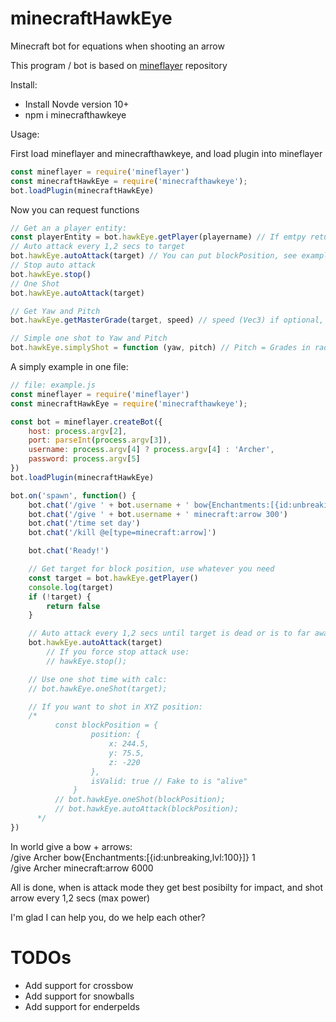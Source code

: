 # minecraftHawkEye
Minecraft bot for equations when shooting an arrow

This program / bot is based on <a href="https://github.com/PrismarineJS/mineflayer" target="_blank">mineflayer</a> repository

Install:
- Install Novde version 10+
- npm i minecrafthawkeye


Usage: 

First load mineflayer and minecrafthawkeye, and load plugin into mineflayer
```js
const mineflayer = require('mineflayer')
const minecraftHawkEye = require('minecrafthawkeye');
bot.loadPlugin(minecraftHawkEye)
```

Now you can request functions
```js
// Get an a player entity:
const playerEntity = bot.hawkEye.getPlayer(playername) // If emtpy return first player found
// Auto attack every 1,2 secs to target
bot.hawkEye.autoAttack(target) // You can put blockPosition, see example,
// Stop auto attack
bot.hawkEye.stop()
// One Shot
bot.hawkEye.autoAttack(target)

// Get Yaw and Pitch
bot.hawkEye.getMasterGrade(target, speed) // speed (Vec3) if optional, but this is use for calc the intersection between arrow and new target position

// Simple one shot to Yaw and Pitch
bot.hawkEye.simplyShot = function (yaw, pitch) // Pitch = Grades in radians
```

A simply example in one file:

```js
// file: example.js
const mineflayer = require('mineflayer')
const minecraftHawkEye = require('minecrafthawkeye');

const bot = mineflayer.createBot({
    host: process.argv[2],
    port: parseInt(process.argv[3]),
    username: process.argv[4] ? process.argv[4] : 'Archer',
    password: process.argv[5]
})
bot.loadPlugin(minecraftHawkEye)

bot.on('spawn', function() {
    bot.chat('/give ' + bot.username + ' bow{Enchantments:[{id:unbreaking,lvl:100}]} 1')
    bot.chat('/give ' + bot.username + ' minecraft:arrow 300')
    bot.chat('/time set day')
    bot.chat('/kill @e[type=minecraft:arrow]')

    bot.chat('Ready!')

    // Get target for block position, use whatever you need
    const target = bot.hawkEye.getPlayer()
    console.log(target)
    if (!target) {
        return false
    }

    // Auto attack every 1,2 secs until target is dead or is to far away
    bot.hawkEye.autoAttack(target)
        // If you force stop attack use:
        // hawkEye.stop();

    // Use one shot time with calc:
    // bot.hawkEye.oneShot(target);

    // If you want to shot in XYZ position:
    /*
          const blockPosition = {
                  position: {
                      x: 244.5,
                      y: 75.5,
                      z: -220
                  },
                  isValid: true // Fake to is "alive"
              }
          // bot.hawkEye.oneShot(blockPosition);
          // bot.hawkEye.autoAttack(blockPosition);
      */
})
```

In world give a bow + arrows: \
/give Archer bow{Enchantments:[{id:unbreaking,lvl:100}]} 1 \
/give Archer minecraft:arrow 6000

All is done, when is attack mode they get best posibilty for impact, and shot arrow every 1,2 secs (max power)

I'm glad I can help you, do we help each other?

# TODOs
- Add support for crossbow
- Add support for snowballs
- Add support for enderpelds

